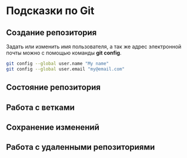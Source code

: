 # Подсказки по Git

## Создание репозитория

Задать или изменить имя пользователя, а так же адрес электронной почты можно с помощью команды **git config**. 

```sh
git config --global user.name "My name"
git config --global user.email "my@email.com"
```

## Состояние репозитория

## Работа с ветками

## Сохранение изменений

## Работа с удаленными репозиториями